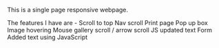 
This is a single page responsive webpage.

The features I have are -
Scroll to top
Nav scroll
Print page
Pop up box
Image hovering
Mouse gallery scroll / arrow scroll
JS updated text 
Form
Added text using JavaScript
